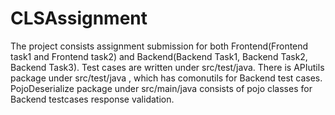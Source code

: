 # CLSAssignment

The project consists assignment submission for both Frontend(Frontend task1 and Frontend task2) and Backend(Backend Task1, Backend Task2, Backend Task3).
Test cases are written under src/test/java.
There is APIutils package under src/test/java , which has comonutils for Backend test cases.
PojoDeserialize package under src/main/java consists of pojo classes for Backend testcases response validation.
